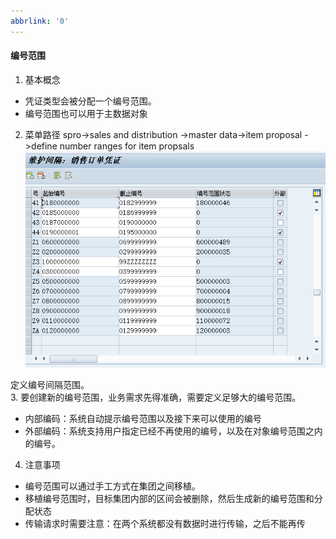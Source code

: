 ```yaml
---
abbrlink: '0'
---
```

#### 编号范围

1. 基本概念
* 凭证类型会被分配一个编号范围。
* 编号范围也可以用于主数据对象

2. 菜单路径
    spro->sales and distribution ->master data->item proposal ->define number ranges for item propsals
![定义项目建议的编号范围](/Reading_Notes/SAP销售与分销实施指南/image/图3.2_1.png '定义项目建议的编号范围')

  定义编号间隔范围。  
3. 要创建新的编号范围，业务需求先得准确，需要定义足够大的编号范围。
* 内部编码：系统自动提示编号范围以及接下来可以使用的编号
* 外部编码：系统支持用户指定已经不再使用的编号，以及在对象编号范围之内的编号。

4. 注意事项
* 编号范围可以通过手工方式在集团之间移植。
* 移植编号范围时，目标集团内部的区间会被删除，然后生成新的编号范围和分配状态
* 传输请求时需要注意：在两个系统都没有数据时进行传输，之后不能再传